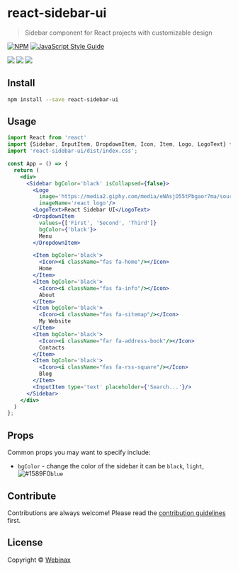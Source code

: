 # react-sidebar-ui

> Sidebar component for React projects with customizable design

[![NPM](https://img.shields.io/npm/v/react-sidebar-ui.svg)](https://www.npmjs.com/package/react-sidebar-ui) [![JavaScript Style Guide](https://img.shields.io/badge/code_style-standard-brightgreen.svg)](https://standardjs.com)

![](https://i.imgur.com/gXPJtJW.gif)
![](https://i.imgur.com/QT86Om0.gif)
![](https://imgur.com/gHZQYo6.gif)

## Install

```bash
npm install --save react-sidebar-ui
```

## Usage

```jsx
import React from 'react'
import {Sidebar, InputItem, DropdownItem, Icon, Item, Logo, LogoText} from 'react-sidebar-ui'
import 'react-sidebar-ui/dist/index.css';

const App = () => {
  return (
    <div>
      <Sidebar bgColor='black' isCollapsed={false}>
        <Logo
          image='https://media2.giphy.com/media/eNAsjO55tPbgaor7ma/source.gif'
          imageName='react logo'/>
        <LogoText>React Sidebar UI</LogoText>
        <DropdownItem
          values={['First', 'Second', 'Third']}
          bgColor={'black'}>
          Menu
        </DropdownItem>

        <Item bgColor='black'>
          <Icon><i className="fas fa-home"/></Icon>
          Home
        </Item>
        <Item bgColor='black'>
          <Icon><i className="fas fa-info"/></Icon>
          About
        </Item>
        <Item bgColor='black'>
          <Icon><i className="fas fa-sitemap"/></Icon>
          My Website
        </Item>
        <Item bgColor='black'>
          <Icon><i className="far fa-address-book"/></Icon>
          Contacts
        </Item>
        <Item bgColor='black'>
          <Icon><i className="fas fa-rss-square"/></Icon>
          Blog
        </Item>
        <InputItem type='text' placeholder={'Search...'}/>
      </Sidebar>
    </div>
  )
};
```
## Props

Common props you may want to specify include:

- `bgColor` - change the color of the sidebar it can be `black`, `light`, ![#1589F0](https://via.placeholder.com/15/1589F0/000000?text=+)`blue`

## Contribute 
Contributions are always welcome!
Please read the [contribution guidelines](contributing.md) first.
## License

Copyright © [Webinax](https://github.com/Webinax)
